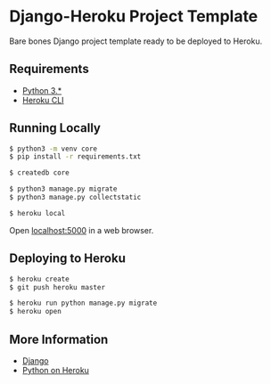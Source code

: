 # Django-Heroku Project Template

Bare bones Django project template ready to be deployed to Heroku.

## Requirements

* [Python 3.*](http://install.python-guide.org)
* [Heroku CLI](https://devcenter.heroku.com/articles/heroku-cli)

## Running Locally

```sh
$ python3 -m venv core
$ pip install -r requirements.txt

$ createdb core

$ python3 manage.py migrate
$ python3 manage.py collectstatic

$ heroku local
```

Open [localhost:5000](http://localhost:5000/) in a web browser.

## Deploying to Heroku

```sh
$ heroku create
$ git push heroku master

$ heroku run python manage.py migrate
$ heroku open
```

## More Information

* [Django](https://docs.djangoproject.com/en/3.1/)
* [Python on Heroku](https://devcenter.heroku.com/categories/python)